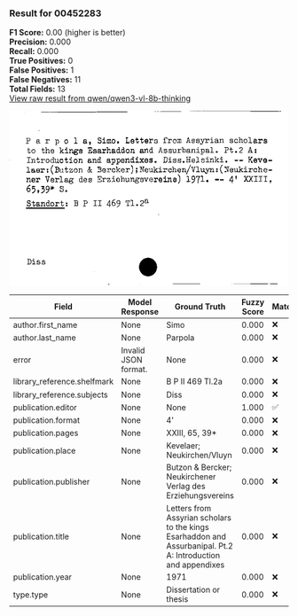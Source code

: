 ### Result for 00452283
**F1 Score:** 0.00 (higher is better)<br>**Precision:** 0.000<br>**Recall:** 0.000<br>**True Positives:** 0<br>**False Positives:** 1<br>**False Negatives:** 11<br>**Total Fields:** 13<br>[View raw result from qwen/qwen3-vl-8b-thinking](https://github.com/RISE-UNIBAS/humanities_data_benchmark/blob/main/results/2025-10-17/T0247/request_T0247_00452283.json)

<img src="https://github.com/RISE-UNIBAS/humanities_data_benchmark/blob/main/benchmarks/zettelkatalog/images/00452283.jpg?raw=true" alt="00452283" width="600px">

| Field | Model Response | Ground Truth | Fuzzy Score | Match |
|-------|----------------|--------------|-------------|-------|
| author.first_name | None | Simo | 0.000 | ❌ |
| author.last_name | None | Parpola | 0.000 | ❌ |
| error | Invalid JSON format. | None | 0.000 | ❌ |
| library_reference.shelfmark | None | B P II 469 Tl.2a | 0.000 | ❌ |
| library_reference.subjects | None | Diss | 0.000 | ❌ |
| publication.editor | None | None | 1.000 | ✅ |
| publication.format | None | 4' | 0.000 | ❌ |
| publication.pages | None | XXIII, 65, 39* | 0.000 | ❌ |
| publication.place | None | Kevelaer; Neukirchen/Vluyn | 0.000 | ❌ |
| publication.publisher | None | Butzon & Bercker; Neukirchener Verlag des Erziehungsvereins | 0.000 | ❌ |
| publication.title | None | Letters from Assyrian scholars to the kings Esarhaddon and Assurbanipal. Pt.2 A: Introduction and appendixes | 0.000 | ❌ |
| publication.year | None | 1971 | 0.000 | ❌ |
| type.type | None | Dissertation or thesis | 0.000 | ❌ |
